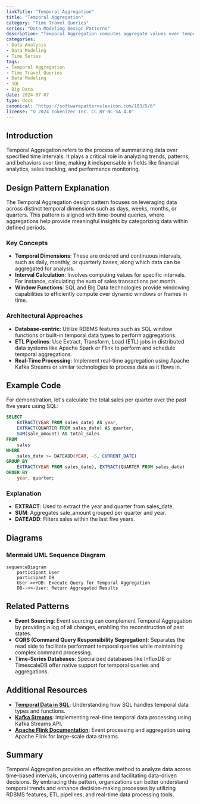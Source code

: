 ```yaml
---
linkTitle: "Temporal Aggregation"
title: "Temporal Aggregation"
category: "Time Travel Queries"
series: "Data Modeling Design Patterns"
description: "Temporal Aggregation computes aggregate values over temporal dimensions, such as sums or averages within specific time frames, allowing for effective analysis and insights across periods."
categories:
- Data Analysis
- Data Modeling
- Time Series
tags:
- Temporal Aggregation
- Time Travel Queries
- Data Modeling
- SQL
- Big Data
date: 2024-07-07
type: docs
canonical: "https://softwarepatternslexicon.com/103/5/6"
license: "© 2024 Tokenizer Inc. CC BY-NC-SA 4.0"
---
```


## Introduction

Temporal Aggregation refers to the process of summarizing data over specified time intervals. It plays a critical role in analyzing trends, patterns, and behaviors over time, making it indispensable in fields like financial analytics, sales tracking, and performance monitoring.

## Design Pattern Explanation

The Temporal Aggregation design pattern focuses on leveraging data across distinct temporal dimensions such as days, weeks, months, or quarters. This pattern is aligned with time-bound queries, where aggregations help provide meaningful insights by categorizing data within defined periods.

### Key Concepts

- **Temporal Dimensions**: These are ordered and continuous intervals, such as daily, monthly, or quarterly bases, along which data can be aggregated for analysis.
- **Interval Calculation**: Involves computing values for specific intervals. For instance, calculating the sum of sales transactions per month.
- **Window Functions**: SQL and Big Data technologies provide windowing capabilities to efficiently compute over dynamic windows or frames in time.

### Architectural Approaches

- **Database-centric**: Utilize RDBMS features such as SQL window functions or built-in temporal data types to perform aggregations.
- **ETL Pipelines**: Use Extract, Transform, Load (ETL) jobs in distributed data systems like Apache Spark or Flink to perform and schedule temporal aggregations.
- **Real-Time Processing**: Implement real-time aggregation using Apache Kafka Streams or similar technologies to process data as it flows in.

## Example Code

For demonstration, let's calculate the total sales per quarter over the past five years using SQL:

```sql
SELECT 
    EXTRACT(YEAR FROM sales_date) AS year,
    EXTRACT(QUARTER FROM sales_date) AS quarter,
    SUM(sale_amount) AS total_sales
FROM 
    sales
WHERE 
    sales_date >= DATEADD(YEAR, -5, CURRENT_DATE)
GROUP BY 
    EXTRACT(YEAR FROM sales_date), EXTRACT(QUARTER FROM sales_date)
ORDER BY 
    year, quarter;
```

### Explanation

- **EXTRACT**: Used to extract the year and quarter from sales_date.
- **SUM**: Aggregates sale_amount grouped per quarter and year.
- **DATEADD**: Filters sales within the last five years.

## Diagrams

### Mermaid UML Sequence Diagram

```mermaid
sequenceDiagram
    participant User
    participant DB
    User->>+DB: Execute Query for Temporal Aggregation
    DB-->>-User: Return Aggregated Results
```

## Related Patterns

- **Event Sourcing**: Event sourcing can complement Temporal Aggregation by providing a log of all changes, enabling the reconstruction of past states.
- **CQRS (Command Query Responsibility Segregation)**: Separates the read side to facilitate performant temporal queries while maintaining complex command processing.
- **Time-Series Databases**: Specialized databases like InfluxDB or TimescaleDB offer native support for temporal queries and aggregations.

## Additional Resources

- **[Temporal Data in SQL](https://www.sqlservertutorial.net/sql-server-basics/sql-server-date-functions/)**: Understanding how SQL handles temporal data types and functions.
- **[Kafka Streams](https://kafka.apache.org/documentation/streams/)**: Implementing real-time temporal data processing using Kafka Streams API.
- **[Apache Flink Documentation](https://flink.apache.org/)**: Event processing and aggregation using Apache Flink for large-scale data streams.

## Summary

Temporal Aggregation provides an effective method to analyze data across time-based intervals, uncovering patterns and facilitating data-driven decisions. By embracing this pattern, organizations can better understand temporal trends and enhance decision-making processes by utilizing RDBMS features, ETL pipelines, and real-time data processing tools.
